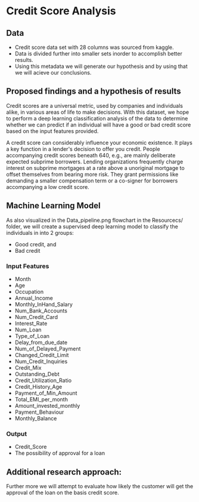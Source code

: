 # Credit Score Analysis

## Data
- Credit score data set with 28 columns was sourced from kaggle.
- Data is divided further into smaller sets inorder to accomplish better results.
- Using this metadata we will generate our hypothesis and by using that we will acieve our conclusions. 

## Proposed findings and a hypothesis of results
Credit scores are a universal metric, used by companies and individuals alike, in various areas of life to make decisions. With this dataset, we hope to perform a deep learning classification analysis of the data to determine whether we can predict if an individual will have a good or bad credit score based on the input features provided.

A credit score can considerably influence your economic existence. It plays a key function in a lender's decision to offer you credit. People accompanying credit scores beneath 640, e.g., are mainly deliberate expected subprime borrowers. Lending organizations frequently charge interest on subprime mortgages at a rate above a unoriginal mortgage to offset themselves from bearing more risk. They grant permissions like demanding a smaller compensation term or a co-signer for borrowers accompanying a low credit score.

## Machine Learning Model
As also visualized in the Data_pipeline.png flowchart in the Resourcecs/ folder, we will create a supervised deep learning model to classify the individuals in into 2 groups: 
- Good credit, and
- Bad credit

### Input Features
- Month 
- Age 
- Occupation 
- Annual_Income
- Monthly_InHand_Salary
- Num_Bank_Accounts
- Num_Credit_Card
- Interest_Rate
- Num_Loan
- Type_of_Loan
- Delay_from_due_date
- Num_of_Delayed_Payment
- Changed_Credit_Limit
- Num_Credit_Inquiries
- Credit_Mix
- Outstanding_Debt
- Credit_Utilization_Ratio
- Credit_History_Age
- Payment_of_Min_Amount
- Total_EMI_per_month
- Amount_invested_monthly 
- Payment_Behaviour
- Monthly_Balance

### Output 
- Credit_Score
- The possibility of approval for a loan

## Additional research approach:

Further more we will attempt to evaluate how likely the customer will get the approval of the loan on the basis credit score. 

